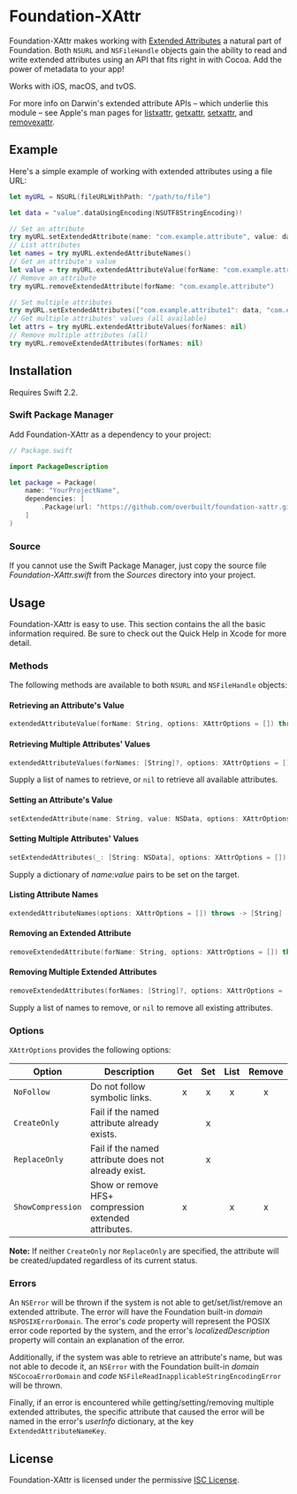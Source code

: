 # Foundation-XAttr

Foundation-XAttr makes working with [Extended Attributes][wiki-xattr] a natural part of Foundation. Both `NSURL` and `NSFileHandle` objects gain the ability to read and write extended attributes using an API that fits right in with Cocoa. Add the power of metadata to your app!

Works with iOS, macOS, and tvOS.

For more info on Darwin's extended attribute APIs – which underlie this module – see Apple's man pages for [listxattr][man-listxattr], [getxattr][man-getxattr], [setxattr][man-setxattr], and [removexattr][man-removexattr].


## Example

Here's a simple example of working with extended attributes using a file URL:

```swift
let myURL = NSURL(fileURLWithPath: "/path/to/file")

let data = "value".dataUsingEncoding(NSUTF8StringEncoding)!

// Set an attribute
try myURL.setExtendedAttribute(name: "com.example.attribute", value: data)
// List attributes
let names = try myURL.extendedAttributeNames()
// Get an attribute's value
let value = try myURL.extendedAttributeValue(forName: "com.example.attribute")
// Remove an attribute
try myURL.removeExtendedAttribute(forName: "com.example.attribute")

// Set multiple attributes
try myURL.setExtendedAttributes(["com.example.attribute1": data, "com.example.attribute2": data])
// Get multiple attributes' values (all available)
let attrs = try myURL.extendedAttributeValues(forNames: nil)
// Remove multiple attributes (all)
try myURL.removeExtendedAttributes(forNames: nil)
```


## Installation

Requires Swift 2.2.

### Swift Package Manager

Add Foundation-XAttr as a dependency to your project:

```swift
// Package.swift

import PackageDescription

let package = Package(
    name: "YourProjectName",
    dependencies: [
        .Package(url: "https://github.com/overbuilt/foundation-xattr.git", majorVersion: 1),
    ]
)

```

### Source

If you cannot use the Swift Package Manager, just copy the source file _Foundation-XAttr.swift_ from the _Sources_ directory into your project.


## Usage

Foundation-XAttr is easy to use. This section contains the all the basic information required. Be sure to check out the Quick Help in Xcode for more detail.

### Methods

The following methods are available to both `NSURL` and `NSFileHandle` objects:

#### Retrieving an Attribute's Value

```swift
extendedAttributeValue(forName: String, options: XAttrOptions = []) throws -> NSData
```

#### Retrieving Multiple Attributes' Values

```swift
extendedAttributeValues(forNames: [String]?, options: XAttrOptions = []) throws -> [String: NSData]
```

Supply a list of names to retrieve, or `nil` to retrieve all available attributes.

#### Setting an Attribute's Value

```swift
setExtendedAttribute(name: String, value: NSData, options: XAttrOptions = []) throws
```

#### Setting Multiple Attributes' Values

```swift
setExtendedAttributes(_: [String: NSData], options: XAttrOptions = []) throws
```

Supply a dictionary of _name_:_value_ pairs to be set on the target.

#### Listing Attribute Names

```swift
extendedAttributeNames(options: XAttrOptions = []) throws -> [String]
```

#### Removing an Extended Attribute

```swift
removeExtendedAttribute(forName: String, options: XAttrOptions = []) throws
```

#### Removing Multiple Extended Attributes

```swift
removeExtendedAttributes(forNames: [String]?, options: XAttrOptions = []) throws
```

Supply a list of names to remove, or `nil` to remove all existing attributes.

### Options

`XAttrOptions` provides the following options:

| Option            | Description                                          | Get | Set | List | Remove |
| ----------------- | ---------------------------------------------------- | :-: | :-: | :--: | :----: |
| `NoFollow`        | Do not follow symbolic links.                        |  x  |  x  |   x  |    x   |
| `CreateOnly`      | Fail if the named attribute already exists.          |     |  x  |      |        |
| `ReplaceOnly`     | Fail if the named attribute does not already exist.  |     |  x  |      |        |
| `ShowCompression` | Show or remove HFS+ compression extended attributes. |  x  |     |   x  |    x   |

**Note:** If neither `CreateOnly` nor `ReplaceOnly` are specified, the attribute will be created/updated regardless of its current status.

### Errors

An `NSError` will be thrown if the system is not able to get/set/list/remove an extended attribute. The error will have the Foundation built-in _domain_ `NSPOSIXErrorDomain`. The error's _code_ property will represent the POSIX error code reported by the system, and the error's _localizedDescription_ property will contain an explanation of the error.

Additionally, if the system was able to retrieve an attribute's name, but was not able to decode it, an `NSError` with the Foundation built-in _domain_ `NSCocoaErrorDomain` and _code_ `NSFileReadInapplicableStringEncodingError` will be thrown.

Finally, if an error is encountered while getting/setting/removing multiple extended attributes, the specific attribute that caused the error will be named in the error's _userInfo_ dictionary, at the key `ExtendedAttributeNameKey`.


## License

Foundation-XAttr is licensed under the permissive [ISC License][license].


[wiki-xattr]: https://en.wikipedia.org/wiki/Extended_file_attributes
[man-listxattr]: https://developer.apple.com/library/ios/documentation/System/Conceptual/ManPages_iPhoneOS/man2/listxattr.2.html
[man-getxattr]: https://developer.apple.com/library/ios/documentation/System/Conceptual/ManPages_iPhoneOS/man2/getxattr.2.html
[man-setxattr]: https://developer.apple.com/library/ios/documentation/System/Conceptual/ManPages_iPhoneOS/man2/setxattr.2.html
[man-removexattr]: https://developer.apple.com/library/ios/documentation/System/Conceptual/ManPages_iPhoneOS/man2/removexattr.2.html
[license]: https://github.com/overbuilt/foundation-xattr/blob/master/LICENSE
